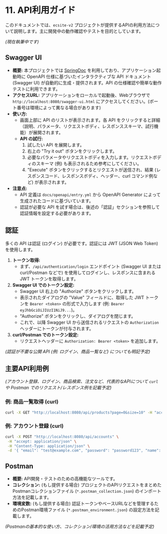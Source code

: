 # 11. API利用ガイド

このドキュメントでは、`ecsite-v2` プロジェクトが提供するAPIの利用方法について説明します。主に開発中の動作確認やテストを目的としています。

*(現在執筆中です)*

## Swagger UI

*   **概要:** 本プロジェクトでは [SpringDoc](https://springdoc.org/) を利用しており、アプリケーション起動時に OpenAPI 仕様に基づいたインタラクティブな API ドキュメント (Swagger UI) が自動的に生成・提供されます。API の仕様確認や簡単な動作テストに利用できます。
*   **アクセスURL:** アプリケーションをローカルで起動後、Webブラウザで `http://localhost:8080/swagger-ui.html` にアクセスしてください。(ポート番号は環境によって異なる場合があります)
*   **使い方:**
    *   画面上部に API のリストが表示されます。各 API をクリックすると詳細（説明、パラメータ、リクエストボディ、レスポンススキーマ、試行機能）が展開されます。
    *   **API の試行:**
        1.  試したい API を展開します。
        2.  右上の "Try it out" ボタンをクリックします。
        3.  必要なパラメータやリクエストボディを入力します。リクエストボディのスキーマ (例) も表示されるため参考にしてください。
        4.  "Execute" ボタンをクリックするとリクエストが送信され、結果 (レスポンスコード、レスポンスボディ、ヘッダー、curl コマンド例など) が表示されます。
*   **注意点:**
    *   API 定義は `docs/openapi/entry.yml` から OpenAPI Generator によって生成されたコードに基づいています。
    *   認証が必要な API を試す場合は、後述の「認証」セクションを参照して認証情報を設定する必要があります。

## 認証

多くの API は認証 (ログイン) が必要です。認証には JWT (JSON Web Token) を使用します。

1.  **トークン取得:**
    *   まず、`/api/authentication/login` エンドポイント (Swagger UI または curl/Postman などで) を使用してログインし、レスポンスに含まれる JWT トークンを取得します。
2.  **Swagger UI でのトークン設定:**
    *   Swagger UI 右上の "Authorize" ボタンをクリックします。
    *   表示されたダイアログの "Value" フィールドに、取得した JWT トークンを `Bearer <token>` の形式で入力します (例: `Bearer eyJhbGciOiJIUzI1NiJ9...`)。
    *   "Authorize" ボタンをクリックし、ダイアログを閉じます。
    *   これで、以降 Swagger UI から送信されるリクエストの `Authorization` ヘッダーにトークンが付与されます。
3.  **curl/Postman でのトークン設定:**
    *   リクエストヘッダーに `Authorization: Bearer <token>` を追加します。

*(認証が不要な公開 API (例: ログイン、商品一覧など) についても明記予定)*

## 主要API利用例

*(アカウント登録、ログイン、商品検索、注文など、代表的なAPIについて `curl` や Postman でのリクエスト/レスポンス例を記載予定)*

### 例: 商品一覧取得 (curl)

```bash
curl -X GET "http://localhost:8080/api/products?page=0&size=10" -H "accept: application/json"
```

### 例: アカウント登録 (curl)

```bash
curl -X POST "http://localhost:8080/api/accounts" \
 -H "accept: application/json" \
 -H "Content-Type: application/json" \
 -d '{ "email": "test@example.com", "password": "password123", "name": "Test User" }'
```

## Postman

*   **概要:** API開発・テストのための高機能なツールです。
*   **コレクション:** (もし提供する場合) プロジェクトのAPIリクエストをまとめたPostmanコレクションファイル (`*.postman_collection.json`) のインポート方法を記載します。
*   **環境変数:** (もし提供する場合) 認証トークンやベースURLなどを管理するためのPostman環境ファイル (`*.postman_environment.json`) の設定方法を記載します。

*(Postmanの基本的な使い方、コレクション/環境の活用方法などを記載予定)*
